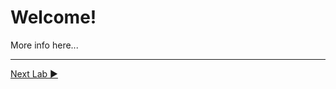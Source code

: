 ﻿# Welcome!

More info here...

___

[Next Lab ▶](https://github.com/lennilobel/sql2022-workshop-hol/tree/main/HOL/1.%20T-SQL%20Enhancements)

